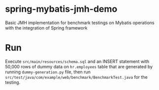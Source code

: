 # spring-mybatis-jmh-demo
Basic JMH implementation for benchmark testings on Mybatis operations with the integration of Spring framework

# Run
Execute `src/main/resources/schema.sql` and an INSERT statement with 50,000 rows of dummy data on `hr.employees` table that are generated by running `dummy-generation.py` file,
then run `src/test/java/com/example/web/benchmark/BenchmarkTest.java` for the testing. 
